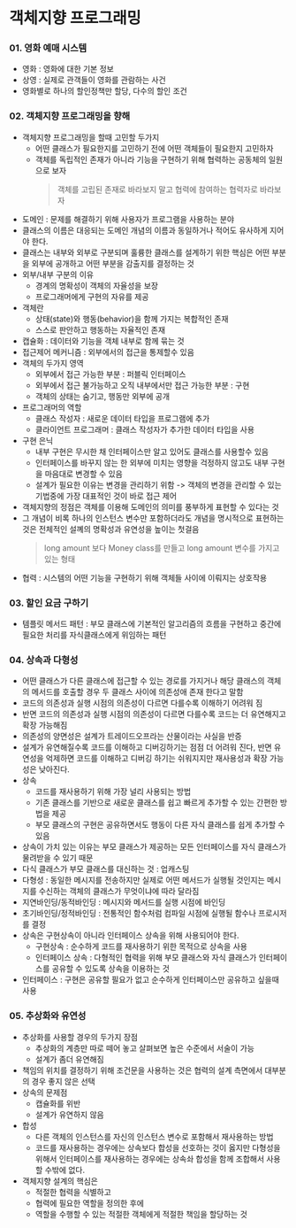 # 객체지향 프로그래밍
### 01. 영화 예매 시스템
- 영화 : 영화에 대한 기본 정보
- 상영 : 실제로 관객들이 영화를 관람하는 사건
- 영화별로 하나의 할인정책만 할당, 다수의 할인 조건

### 02. 객체지향 프로그래밍을 향해
- 객체지향 프로그래밍을 할때 고민할 두가지
  - 어떤 클래스가 필요한지를 고민하기 전에 어떤 객체들이 필요한지 고민하자
  - 객체를 독립적인 존재가 아니라 기능을 구현하기 위해 협력하는 공동체의 일원으로 보자
    > 객체를 고립된 존재로 바라보지 말고 협력에 참여하는 협력자로 바라보자
- 도메인 : 문제를 해결하기 위해 사용자가 프로그램을 사용하는 분야
- 클래스의 이름은 대응되는 도메인 개념의 이름과 동일하거나 적어도 유사하게 지어야 한다.
- 클래스는 내부와 외부로 구분되며 훌륭한 클래스를 설계하기 위한 핵심은 어떤 부분을 외부에 공개하고 어떤 부분을 감출지를 결정하는 것
- 외부/내부 구분의 이유
  - 경계의 명확성이 객체의 자율성을 보장
  - 프로그래머에게 구현의 자유를 제공
- 객체란
  - 상태(state)와 행동(behavior)을 함께 가지는 복합적인 존재
  - 스스로 판안하고 행동하는 자율적인 존재
- 캡슐화 : 데이터와 기능을 객체 내부로 함께 묶는 것
- 접근제어 메커니즘 : 외부에서의 접근을 통제할수 있음
- 객체의 두가지 영역
  - 외부에서 접근 가능한 부분 : 퍼블릭 인터페이스
  - 외부에서 접근 불가능하고 오직 내부에서만 접근 가능한 부분 : 구현
  - 객체의 상태는 숨기고, 행동만 외부에 공개
- 프로그래머의 역할
  - 클래스 작성자 : 새로운 데이터 타입을 프로그램에 추가
  - 클라이언트 프로그래머 : 클래스 작성자가 추가한 데이터 타입을 사용
- 구현 은닉
  - 내부 구현은 무시한 채 인터페이스만 알고 있어도 클래스를 사용할수 있음
  - 인터페이스를 바꾸지 않는 한 외부에 미치는 영향을 걱정하지 않고도 내부 구현을 마음대로 변경할 수 있음
  - 설계가 필요한 이유는 변경을 관리하기 위함 -> 객체의 변경을 관리할 수 있는 기법중에 가장 대표적인 것이 바로 접근 제어
- 객체지향의 정점은 객체를 이용해 도메인의 의미를 풍부하게 표현할 수 있다는 것
- 그 개념이 비록 하나의 인스턴스 변수만 포함하더라도 개념을 명시적으로 표현하는 것은 전체적인 설꼐의 명확성과 유연성을 높이는 첫걸음
  > long amount 보다 Money class를 만들고 long amount 변수를 가지고 있는 형태
- 협력 : 시스템의 어떤 기능을 구현하기 위해 객체들 사이에 이뤄지는 상호작용

### 03. 할인 요금 구하기
- 템플릿 메서드 패턴 : 부모 클래스에 기본적인 알고리즘의 흐름을 구현하고 중간에 필요한 처리를 자식클래스에게 위임하는 패턴

### 04. 상속과 다형성
- 어떤 클래스가 다른 클래스에 접근할 수 있는 경로를 가지거나 해당 클래스의 객체의 메서드를 호출할 경우 두 클래스 사이에 의존성애 존재 한다고 말함
- 코드의 의존성과 실행 시점의 의존성이 다르면 다를수록 이해하기 어려워 짐
- 반면 코드의 의존성과 실행 시점의 의존성이 다르면 다를수록 코드는 더 유연해지고 확장 가능해짐
- 의존성의 양면성은 설계가 트레이드오프라는 산물이라는 사실을 반증
- 설계가 유연해질수록 코드를 이해하고 디버깅하기는 점점 더 어려워 진다, 반면 유연성을 억제하면 코드를 이해하고 디버깅 하기는 쉬워지지만 재사용성과 확장 가능성은 낮아진다.
- 상속
  - 코드를 재사용하기 위해 가장 널리 사용되는 방법
  - 기존 클래스를 기반으로 새로운 클래스를 쉽고 빠르게 추가할 수 있는 간편한 방법을 제공
  - 부모 클래스의 구현은 공유하면서도 행동이 다른 자식 클래스를 쉽게 추가할 수 있음
- 상속이 가치 있는 이유는 부모 클래스가 제공하는 모든 인터페이스를 자식 클래스가 물려받을 수 있기 때문
- 다식 클래스가 부모 클래스를 대신하는 것 : 업캐스팅
- 다형성 : 동일한 메시지를 전송하지만 실제로 어떤 메서드가 실행될 것인지는 메시지를 수신하는 객체의 클래스가 무엇이냐에 따라 달라짐
- 지연바인딩/동적바인딩 : 메시지와 메서드를 실행 시점에 바인딩
- 초기바인딩/정적바인딩 : 전통적인 함수처럼 컴파일 시점에 실행될 함수나 프로시저를 결정
- 상속은 구현상속이 아니라 인터페이스 상속을 위해 사용되어야 한다.
  - 구현상속 : 순수하게 코드를 재사용하기 위한 목적으로 상속을 사용
  - 인터페이스 상속 : 다형적인 협력을 위해 부모 클래스와 자식 클래스가 인터페이스를 공유할 수 있도록 상속을 이용하는 것
- 인터페이스 : 구현은 공유할 필요가 없고 순수하게 인터페이스만 공유하고 싶을때 사용

### 05. 추상화와 유연성
- 추상화를 사용할 경우의 두가지 장점
  - 추상화의 계층만 따로 떼어 놓고 살펴보면 높은 수준에서 서술이 가능
  - 설계가 좀더 유연해짐
- 책임의 위치를 결정하기 위해 조건문을 사용하는 것은 협력의 설계 측면에서 대부분의 경우 좋지 않은 선택
- 상속의 문제점
  - 캡슐화를 위반
  - 설계가 유연하지 않음
- 합성
  - 다른 객체의 인스턴스를 자신의 인스턴스 변수로 포함해서 재사용하는 방법
  - 코드를 재사용하는 경우에는 상속보다 합성을 선호하는 것이 옳지만 다형성을 위해서 인터페이스를 재사용하는 경우에는 상속솨 합성을 함께 조합해서 사용할 수밖에 없다.
- 객체지향 설계의 핵심은
  - 적절한 협력을 식별하고
  - 협력에 필요한 역할을 정의한 후에
  - 역할을 수행할 수 있는 적절한 객체에게 적절한 책임을 할당하는 것
